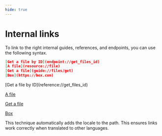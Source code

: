 ```yaml
---
hide: true
---
```


# Internal links

<!-- does not need translation -->

To link to the right internal guides, references, and endpoints, you can use the
following syntax.

```json
[Get a file by ID](endpoint://get_files_id)
[A file](resource://file)
[Get a file](guide://files/get)
[Box](https://box.com)
```

<H>
[Get a file by ID](reference://get_files_id)

[A file](resource://file)

[Get a file](guide://files/get)

[Box](https://box.com)
</H>

<Message>
  This technique automatically adds the locale to the path. This ensures links
  work correctly when translated to other languages.
</Message>
